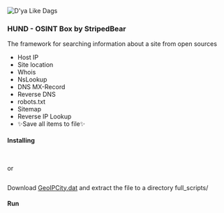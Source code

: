 ![D'ya Like Dags](https://i.ibb.co/QnT65Jn/hund.png)
### HUND - OSINT Box by StripedBear
The framework for searching information about a site from open sources

- Host IP
- Site location
- Whois
- NsLookup
- DNS MX-Record
- Reverse DNS
- robots.txt
- Sitemap
- Reverse IP Lookup
- ✨Save all items to file✨

#### Installing
```sh git clone 
```

```sh pip3 install -r requirements.txt
```
or
```sh pip install -r requirements.txt
```

Download [GeoIPCity.dat](https://mailfud.org/geoip-legacy/GeoIPCity.dat.gz) and extract the file to a directory full_scripts/

#### Run
```python3 hund.py 
```
